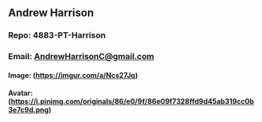 ## Andrew Harrison
### Repo: 4883-PT-Harrison
### Email: AndrewHarrisonC@gmail.com
#### Image: (https://imgur.com/a/Ncs27Jq)
#### Avatar: (https://i.pinimg.com/originals/86/e0/9f/86e09f7328ffd9d45ab319cc0b3e7c9d.png)
